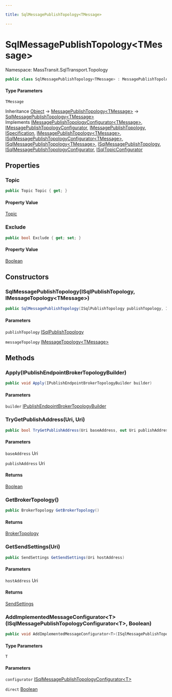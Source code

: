 ```yaml
---

title: SqlMessagePublishTopology<TMessage>

---
```


# SqlMessagePublishTopology\<TMessage\>

Namespace: MassTransit.SqlTransport.Topology

```csharp
public class SqlMessagePublishTopology<TMessage> : MessagePublishTopology<TMessage>, IMessagePublishTopologyConfigurator<TMessage>, IMessagePublishTopologyConfigurator, IMessagePublishTopology, ISpecification, IMessagePublishTopology<TMessage>, ISqlMessagePublishTopologyConfigurator<TMessage>, ISqlMessagePublishTopology<TMessage>, ISqlMessagePublishTopology, ISqlMessagePublishTopologyConfigurator, ISqlTopicConfigurator
```

#### Type Parameters

`TMessage`<br/>

Inheritance [Object](https://learn.microsoft.com/en-us/dotnet/api/system.object) → [MessagePublishTopology\<TMessage\>](../../masstransit-abstractions/masstransit-topology/messagepublishtopology-1) → [SqlMessagePublishTopology\<TMessage\>](../masstransit-sqltransport-topology/sqlmessagepublishtopology-1)<br/>
Implements [IMessagePublishTopologyConfigurator\<TMessage\>](../../masstransit-abstractions/masstransit/imessagepublishtopologyconfigurator-1), [IMessagePublishTopologyConfigurator](../../masstransit-abstractions/masstransit/imessagepublishtopologyconfigurator), [IMessagePublishTopology](../../masstransit-abstractions/masstransit/imessagepublishtopology), [ISpecification](../../masstransit-abstractions/masstransit/ispecification), [IMessagePublishTopology\<TMessage\>](../../masstransit-abstractions/masstransit/imessagepublishtopology-1), [ISqlMessagePublishTopologyConfigurator\<TMessage\>](../masstransit/isqlmessagepublishtopologyconfigurator-1), [ISqlMessagePublishTopology\<TMessage\>](../masstransit/isqlmessagepublishtopology-1), [ISqlMessagePublishTopology](../masstransit/isqlmessagepublishtopology), [ISqlMessagePublishTopologyConfigurator](../masstransit/isqlmessagepublishtopologyconfigurator), [ISqlTopicConfigurator](../masstransit/isqltopicconfigurator)

## Properties

### **Topic**

```csharp
public Topic Topic { get; }
```

#### Property Value

[Topic](../masstransit-sqltransport-topology/topic)<br/>

### **Exclude**

```csharp
public bool Exclude { get; set; }
```

#### Property Value

[Boolean](https://learn.microsoft.com/en-us/dotnet/api/system.boolean)<br/>

## Constructors

### **SqlMessagePublishTopology(ISqlPublishTopology, IMessageTopology\<TMessage\>)**

```csharp
public SqlMessagePublishTopology(ISqlPublishTopology publishTopology, IMessageTopology<TMessage> messageTopology)
```

#### Parameters

`publishTopology` [ISqlPublishTopology](../masstransit/isqlpublishtopology)<br/>

`messageTopology` [IMessageTopology\<TMessage\>](../../masstransit-abstractions/masstransit/imessagetopology-1)<br/>

## Methods

### **Apply(IPublishEndpointBrokerTopologyBuilder)**

```csharp
public void Apply(IPublishEndpointBrokerTopologyBuilder builder)
```

#### Parameters

`builder` [IPublishEndpointBrokerTopologyBuilder](../masstransit-sqltransport-topology/ipublishendpointbrokertopologybuilder)<br/>

### **TryGetPublishAddress(Uri, Uri)**

```csharp
public bool TryGetPublishAddress(Uri baseAddress, out Uri publishAddress)
```

#### Parameters

`baseAddress` Uri<br/>

`publishAddress` Uri<br/>

#### Returns

[Boolean](https://learn.microsoft.com/en-us/dotnet/api/system.boolean)<br/>

### **GetBrokerTopology()**

```csharp
public BrokerTopology GetBrokerTopology()
```

#### Returns

[BrokerTopology](../masstransit-sqltransport-topology/brokertopology)<br/>

### **GetSendSettings(Uri)**

```csharp
public SendSettings GetSendSettings(Uri hostAddress)
```

#### Parameters

`hostAddress` Uri<br/>

#### Returns

[SendSettings](../masstransit-sqltransport/sendsettings)<br/>

### **AddImplementedMessageConfigurator\<T\>(ISqlMessagePublishTopologyConfigurator\<T\>, Boolean)**

```csharp
public void AddImplementedMessageConfigurator<T>(ISqlMessagePublishTopologyConfigurator<T> configurator, bool direct)
```

#### Type Parameters

`T`<br/>

#### Parameters

`configurator` [ISqlMessagePublishTopologyConfigurator\<T\>](../masstransit/isqlmessagepublishtopologyconfigurator-1)<br/>

`direct` [Boolean](https://learn.microsoft.com/en-us/dotnet/api/system.boolean)<br/>
